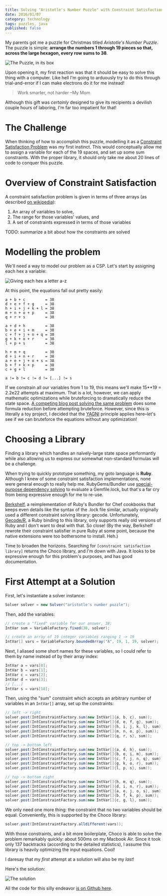 ```yaml
---
title: Solving "Aristotle's Number Puzzle" with Constraint Satisfaction
date: 2016/01/07
category: technology
tags: puzzles, java
published: false
---
```


My parents got me a puzzle for Christmas titled _Aristotle's Number Puzzle_.
The puzzle is simple: **arrange the numbers 1 through 19 pieces so that, across
the large hexagon, every row sums to 38**.

![The Puzzle, in its box](/images/2016/aristotle_puzzle.jpg)

Upon opening it, my first reaction was that it should be easy to solve this
thing with a computer. Like hell I'm going to arduously try to do this through
trial-and-error if I can make electrons do it for me instead!

> Work smarter, not harder
> –My Mom

Although this gift was _certainly_ designed to give its recipients a devilish
couple hours of laboring, I'm far too impatient for that!

# The Challenge
When thinking of how to accomplish this puzzle, modelling it as a [Constraint
Satisfaction Problem][wikipedia] was my first instinct. This would conceptually
allow me to assign a variable for each of the 19 spaces, and set up some sum
constraints. With the proper library, it should only take me about 20 lines of
code to conquer this puzzle.

# Overview of Constraint Satisfaction
A constraint satisfaction problem is given in terms of three arrays (as
described [on wikipedia][wikipedia]):

1. An array of variables to solve,
2. The range for those variables' values, and
3. A set of constraints expressed in terms of those variables

TODO: summarize a bit about how the constraints are solved

# Modelling the problem
We'll need a way to model our problem as a CSP. Let's start by assigning each
hex a variable:

![Giving each hex a letter a-z](/images/2016/aristotle_problem.png)

At this point, the equations fall out pretty easily:

~~~
a + b + c         = 38
d + e + f + g     = 38
h + i + j + k + l = 38
m + n + o + p     = 38
q + r + s         = 38

a + d + h         = 38
b + e + i + m     = 38
c + f + j + n + q = 38
g + k + o + r     = 38
l + p + s         = 38

h + m + q         = 38
d + i + n + r     = 38
a + e + j + o + s = 38
b + f + k + p     = 38
c + g + l         = 38

a != b != c != d != [...] != s
~~~

If we constrain all our variables from 1 to 19, this means we'll make 15**19 =
2.2e22 attempts at maximum. That is a lot, however, we can apply mathematic
optimizations while bruteforcing to dramatically reduce the state space. [A
competing blog post solving the same
problem](http://hwiechers.blogspot.com/2013/03/solving-artitotles-number-puzzle.html)
does some formula reduction before attempting bruteforce. However, since this
is literally a toy project, I decided that the
[YAGNI](https://en.wikipedia.org/wiki/You_aren't_gonna_need_it) principle
applies here–let's see if we can bruteforce the equations without any
optimization!

# Choosing a Library
Finding a library which handles an naïvely-large state space performantly while
also allowing us to express our somewhat non-standard formulas will be a
challenge.

When trying to quickly prototype something, my goto language is **Ruby**.
Although I knew of some constraint satisfaction implementations, none were
general enough to really help me. RubyGems/Bundler use [special-purpose
dependency
solving](http://ruby-doc.org/stdlib-1.9.3/libdoc/rubygems/rdoc/Gem/DependencyList.html#method-i-why_not_ok-3F)
to evaluate a Gemfile.lock, but that's a far cry from being expressive enough
for me to re-use.

[Berkshelf](https://github.com/berkshelf/berkshelf), a reimplementation of
Ruby's Bundler for Chef cookbooks that keeps even details like the syntax of
the .lock file similar, actually originally used a different constraint solving
library: gecode. Unfortunately, [Gecode/R](http://gecoder.rubyforge.org/), a
Ruby binding to this library, only supports really old versions of Ruby and I
don't want to deal with that. So close! (By the way, Berkshelf rewrote their
constraint satisfier in pure Ruby at some point, because the native extensions
were too bothersome to install. Heh.)

Time to broaden the horizons. Searching for `[constraint satisfaction library]`
returns the Choco library, and I'm down with Java. It looks to be expressive
enough for this problem's purposes, and has good documentation.

# First Attempt at a Solution
First, let's instantiate a solver instance:

~~~ java
Solver solver = new Solver("aristotle's number puzzle");
~~~

Then, add the variables:

~~~java
// create a "fixed" variable for our answer, 38:
IntVar sum = VariableFactory.fixed(38, solver);

// create an array of 19 integer variables ranging 1 -> 19
IntVar[] vars = VariableFactory.boundedArray("A", 19, 1, 19, solver);
~~~

Next, I aliased some short names for these variables, so I could refer to them
by name instead of by their array index:

~~~java
IntVar a = vars[0];
IntVar b = vars[1];
IntVar c = vars[2];
IntVar d = vars[3];
// [...]
IntVar s = vars[18];
~~~

Then, using the "sum" constraint which accepts an arbitrary number of variables
in an `IntVar[]` array, set up the constraints:

~~~java
// left -> right
solver.post(IntConstraintFactory.sum(new IntVar[]{a, b, c}, sum));
solver.post(IntConstraintFactory.sum(new IntVar[]{d, e, f, g}, sum));
solver.post(IntConstraintFactory.sum(new IntVar[]{h, i, j, k, l}, sum));
solver.post(IntConstraintFactory.sum(new IntVar[]{m, n, o, p}, sum));
solver.post(IntConstraintFactory.sum(new IntVar[]{q, r, s}, sum));

// top -> bottom left
solver.post(IntConstraintFactory.sum(new IntVar[]{a, d, h}, sum));
solver.post(IntConstraintFactory.sum(new IntVar[]{b, e, i, m}, sum));
solver.post(IntConstraintFactory.sum(new IntVar[]{c, f, j, n, q}, sum));
solver.post(IntConstraintFactory.sum(new IntVar[]{g, k, o, r}, sum));
solver.post(IntConstraintFactory.sum(new IntVar[]{l, p, s}, sum));

// top -> bottom right
solver.post(IntConstraintFactory.sum(new IntVar[]{h, m, q}, sum));
solver.post(IntConstraintFactory.sum(new IntVar[]{d, i, n, r}, sum));
solver.post(IntConstraintFactory.sum(new IntVar[]{a, e, j, o, s}, sum));
solver.post(IntConstraintFactory.sum(new IntVar[]{b, f, k, p}, sum));
solver.post(IntConstraintFactory.sum(new IntVar[]{c, g, l}, sum));
~~~

We only need one more thing: the constraint that no two variables should be
equal. Conveniently, this is supported by the Choco library:

~~~java
solver.post(IntConstraintFactory.alldifferent(vars));
~~~

With those constraints, and a bit more boilerplate, Choco is able to solve the
problem remarkably quickly: about 500ms on my Macbook Air. Since it took only
137 backtracks (according to the detailed statistics), I assume this library is
heavily optimizing the input equations. Cool!

I daresay that my _first_ attempt at a solution will also be my _last_!

Here's the solution:

![The solution](/images/2016/aristotle_solution.png)

All the code for this silly endeavor [is on Github
here](https://github.com/tdooner/aristotle-solver-csp).

[wikipedia]: https://en.wikipedia.org/wiki/Constraint_satisfaction_problem
